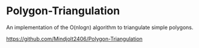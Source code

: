 # Polygon-Triangulation
An implementation of the O(nlogn) algorithm to triangulate simple polygons. 

https://github.com/Mindjolt2406/Polygon-Triangulation